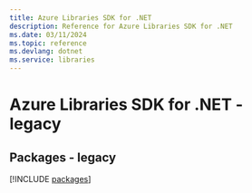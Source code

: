 ```yaml
---
title: Azure Libraries SDK for .NET
description: Reference for Azure Libraries SDK for .NET
ms.date: 03/11/2024
ms.topic: reference
ms.devlang: dotnet
ms.service: libraries
---
```

# Azure Libraries SDK for .NET - legacy
## Packages - legacy
[!INCLUDE [packages](libraries-index.md)]